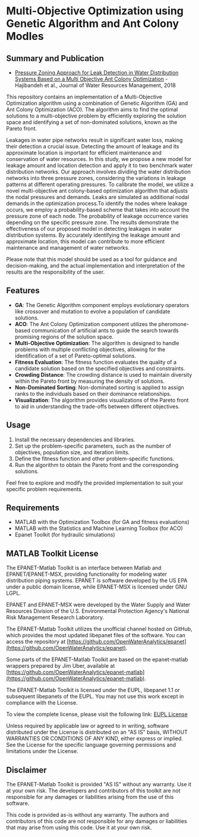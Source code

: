 # Multi-Objective Optimization using Genetic Algorithm and Ant Colony Modles

## Summary and Publication

- [Pressure Zoning Approach for Leak Detection in Water Distribution Systems Based on a Multi Objective Ant Colony Optimization](https://link.springer.com/article/10.1007/s11269-018-1929-1) - Hajibandeh et al., Journal of Water Resources Management, 2018

This repository contains an implementation of a Multi-Objective Optimization algorithm using a combination of Genetic Algorithm (GA) and Ant Colony Optimization (ACO). The algorithm aims to find the optimal solutions to a multi-objective problem by efficiently exploring the solution space and identifying a set of non-dominated solutions, known as the Pareto front.

Leakages in water pipe networks result in significant water loss, making their detection a crucial issue. Detecting the amount of leakage and its approximate location is important for efficient maintenance and conservation of water resources. In this study, we propose a new model for leakage amount and location detection and apply it to two benchmark water distribution networks. Our approach involves dividing the water distribution networks into three pressure zones, considering the variations in leakage patterns at different operating pressures. To calibrate the model, we utilize a novel multi-objective ant colony-based optimization algorithm that adjusts the nodal pressures and demands. Leaks are simulated as additional nodal demands in the optimization process.To identify the nodes where leakage occurs, we employ a probability-based scheme that takes into account the pressure zone of each node. The probability of leakage occurrence varies depending on the specific pressure zone. The results demonstrate the effectiveness of our proposed model in detecting leakages in water distribution systems. By accurately identifying the leakage amount and approximate location, this model can contribute to more efficient maintenance and management of water networks.

Please note that this model should be used as a tool for guidance and decision-making, and the actual implementation and interpretation of the results are the responsibility of the user.

## Features

- **GA**: The Genetic Algorithm component employs evolutionary operators like crossover and mutation to evolve a population of candidate solutions.
- **ACO**: The Ant Colony Optimization component utilizes the pheromone-based communication of artificial ants to guide the search towards promising regions of the solution space.
- **Multi-Objective Optimization**: The algorithm is designed to handle problems with multiple conflicting objectives, allowing for the identification of a set of Pareto-optimal solutions.
- **Fitness Evaluation**: The fitness function evaluates the quality of a candidate solution based on the specified objectives and constraints.
- **Crowding Distance**: The crowding distance is used to maintain diversity within the Pareto front by measuring the density of solutions.
- **Non-Dominated Sorting**: Non-dominated sorting is applied to assign ranks to the individuals based on their dominance relationships.
- **Visualization**: The algorithm provides visualizations of the Pareto front to aid in understanding the trade-offs between different objectives.

## Usage

1. Install the necessary dependencies and libraries.
2. Set up the problem-specific parameters, such as the number of objectives, population size, and iteration limits.
3. Define the fitness function and other problem-specific functions.
4. Run the algorithm to obtain the Pareto front and the corresponding solutions.

Feel free to explore and modify the provided implementation to suit your specific problem requirements.

## Requirements

- MATLAB with the Optimization Toolbox (for GA and fitness evaluations)
- MATLAB with the Statistics and Machine Learning Toolbox (for ACO)
- Epanet Toolkit (for hydraulic simulations)

## MATLAB Toolkit License

The EPANET-Matlab Toolkit is an interface between Matlab and EPANET/EPANET-MSX, providing functionality for modeling water distribution piping systems. EPANET is software developed by the US EPA under a public domain license, while EPANET-MSX is licensed under GNU LGPL.

EPANET and EPANET-MSX were developed by the Water Supply and Water Resources Division of the U.S. Environmental Protection Agency's National Risk Management Research Laboratory.

The EPANET-Matlab Toolkit utilizes the unofficial channel hosted on GitHub, which provides the most updated libepanet files of the software. You can access the repository at [https://github.com/OpenWaterAnalytics/epanet](https://github.com/OpenWaterAnalytics/epanet).

Some parts of the EPANET-Matlab Toolkit are based on the epanet-matlab wrappers prepared by Jim Uber, available at [https://github.com/OpenWaterAnalytics/epanet-matlab](https://github.com/OpenWaterAnalytics/epanet-matlab).

The EPANET-Matlab Toolkit is licensed under the EUPL, libepanet 1.1 or subsequent libepanets of the EUPL. You may not use this work except in compliance with the License.

To view the complete license, please visit the following link: [EUPL License](http://ec.europa.eu/idabc/eupl)

Unless required by applicable law or agreed to in writing, software distributed under the License is distributed on an "AS IS" basis, WITHOUT WARRANTIES OR CONDITIONS OF ANY KIND, either express or implied. See the License for the specific language governing permissions and limitations under the License.

## Disclaimer

The EPANET-Matlab Toolkit is provided "AS IS" without any warranty. Use it at your own risk. The developers and contributors of this toolkit are not responsible for any damages or liabilities arising from the use of this software.

This code is provided as-is without any warranty. The authors and contributors of this code are not responsible for any damages or liabilities that may arise from using this code. Use it at your own risk.


